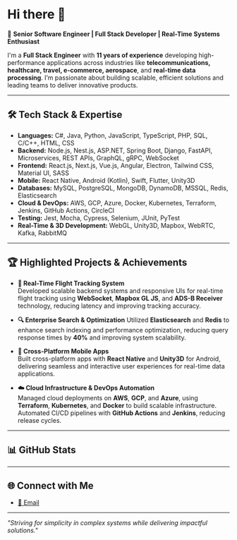 # Hi there 👋

🚀 **Senior Software Engineer | Full Stack Developer | Real-Time Systems Enthusiast**

I'm a **Full Stack Engineer** with **11 years of experience** developing high-performance applications across industries like **telecommunications, healthcare, travel, e-commerce, aerospace**, and **real-time data processing**. I’m passionate about building scalable, efficient solutions and leading teams to deliver innovative products.

---

## 🛠️ **Tech Stack & Expertise**

- **Languages:** C#, Java, Python, JavaScript, TypeScript, PHP, SQL, C/C++, HTML, CSS  
- **Backend:** Node.js, Nest.js, ASP.NET, Spring Boot, Django, FastAPI, Microservices, REST APIs, GraphQL, gRPC, WebSocket  
- **Frontend:** React.js, Next.js, Vue.js, Angular, Electron, Tailwind CSS, Material UI, SASS  
- **Mobile:** React Native, Android (Kotlin), Swift, Flutter, Unity3D  
- **Databases:** MySQL, PostgreSQL, MongoDB, DynamoDB, MSSQL, Redis, Elasticsearch  
- **Cloud & DevOps:** AWS, GCP, Azure, Docker, Kubernetes, Terraform, Jenkins, GitHub Actions, CircleCI  
- **Testing:** Jest, Mocha, Cypress, Selenium, JUnit, PyTest  
- **Real-Time & 3D Development:** WebGL, Unity3D, Mapbox, WebRTC, Kafka, RabbitMQ  

---

## 🏆 **Highlighted Projects & Achievements**

- **📡 Real-Time Flight Tracking System**  
  Developed scalable backend systems and responsive UIs for real-time flight tracking using **WebSocket**, **Mapbox GL JS**, and **ADS-B Receiver** technology, reducing latency and improving tracking accuracy.

- **🔍 Enterprise Search & Optimization**
  Utilized **Elasticsearch** and **Redis** to enhance search indexing and performance optimization, reducing query response times by **40%** and improving system scalability.

- **📱 Cross-Platform Mobile Apps**  
  Built cross-platform apps with **React Native** and **Unity3D** for Android, delivering seamless and interactive user experiences for real-time data applications.

- **☁️ Cloud Infrastructure & DevOps Automation**  
  Managed cloud deployments on **AWS**, **GCP**, and **Azure**, using **Terraform**, **Kubernetes**, and **Docker** to build scalable infrastructure. Automated CI/CD pipelines with **GitHub Actions** and **Jenkins**, reducing release cycles.

---

## 📊 **GitHub Stats**

---

## 🌐 **Connect with Me**

- [📧 Email](mailto:junio475869@gmail.com)  

---

*"Striving for simplicity in complex systems while delivering impactful solutions."*
